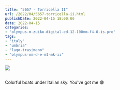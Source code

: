 ```yaml
---
title: "5657 - Torricella II"
url: /2022/04/5657-torricella-ii.html
publishDate: 2022-04-15 18:00:00
date: 2022-04-15
categories:
- "olympus-m-zuiko-digital-ed-12-100mm-f4-0-is-pro"
tags:
- "italy"
- "umbria"
- "lago-trasimeno"
- "olympus-om-d-e-m1-mk-ii"
---
```

<div class="container">
<div class="center"><a target="_blank" href="https://d25zfm9zpd7gm5.cloudfront.net/1200x1200/2019/20190904_152125_lr.jpg"><img class="webfeedsFeaturedVisual" src="https://d25zfm9zpd7gm5.cloudfront.net/0600x0600/2019/20190904_152125_lr.jpg" /></a></div>
</div>
<br />

Colorful boats under Italian sky. You've got me :grin:
